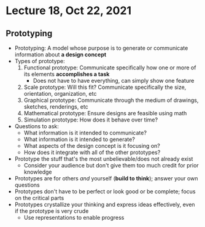 # Lecture 18, Oct 22, 2021

## Prototyping

* Prototyping: A model whose purpose is to generate or communicate information about **a design concept**
* Types of prototype:
	1. Functional prototype: Communicate specifically how one or more of its elements **accomplishes a task**
		* Does not have to have everything, can simply show one feature
	2. Scale prototype: Will this fit? Communicate specifically the size, orientation, organization, etc
	3. Graphical prototype: Communicate through the medium of drawings, sketches, renderings, etc
	4. Mathematical prototype: Ensure designs are feasible using math
	5. Simulation prototype: How does it behave over time?
* Questions to ask:
	* What information is it intended to communicate?
	* What information is it intended to generate?
	* What aspects of the design concept is it focusing on?
	* How does it integrate with all of the other prototypes?
* Prototype the stuff that's the most unbelievable/does not already exist
	* Consider your audience but don't give them too much credit for prior knowledge
* Prototypes are for others *and* yourself (**build to think**); answer your own questions
* Prototypes don't have to be perfect or look good or be complete; focus on the critical parts
* Prototypes crystallize your thinking and express ideas effectively, even if the prototype is very crude
	* Use representations to enable progress

